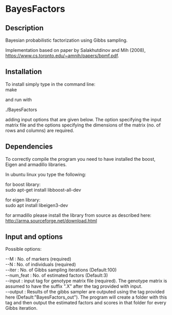 # BayesFactors   

## Description   
Bayesian probabilistic factorization using Gibbs sampling.

Implementation based on paper by Salakhutdinov and Mih (2008), https://www.cs.toronto.edu/~amnih/papers/bpmf.pdf.


## Installation
To install simply type in the command line:    
make

and run with 

./BayesFactors

adding input options that are given below. The option specifying the input matrix file and the options specifying the dimensions of the matrix (no. of rows and columns) are required.


## Dependencies
To correctly compile the program you need to have installed the boost, Eigen and armadillo libraries.     

In ubuntu linux you type the following:   

for boost library:    
sudo apt-get install libboost-all-dev     

for eigen library:   
sudo apt install libeigen3-dev   

for armadillo please install the library from source as described here:   
http://arma.sourceforge.net/download.html   


## Input and options   

Possible options:   

--M : No. of markers (required)    
--N : No. of individuals (required)   
--iter : No. of Gibbs sampling iterations (Default:100)   
--num_feat : No. of estimated factors (Default:3)   
--input : input tag for genotype matrix file (required). The genotype matrix is assumed to have the suffix ".X" after the tag provided with input.   
--output : Results of the gibbs sampler are outputed using the tag provided here (Default:"BayesFactors_out"). The program will create a folder with this tag and then output the estimated factors and scores in that folder for every Gibbs iteration.   

